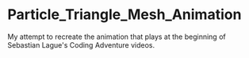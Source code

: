 # Particle_Triangle_Mesh_Animation
My attempt to recreate the animation that plays at the beginning of Sebastian Lague's Coding Adventure videos.
